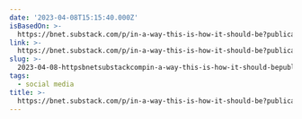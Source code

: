 ```yaml
---
date: '2023-04-08T15:15:40.000Z'
isBasedOn: >-
  https://bnet.substack.com/p/in-a-way-this-is-how-it-should-be?publication_id=39741
link: >-
  https://bnet.substack.com/p/in-a-way-this-is-how-it-should-be?publication_id=39741
slug: >-
  2023-04-08-httpsbnetsubstackcompin-a-way-this-is-how-it-should-bepublicationid39741
tags:
  - social media
title: >-
  https://bnet.substack.com/p/in-a-way-this-is-how-it-should-be?publication_id=39741
---
```


